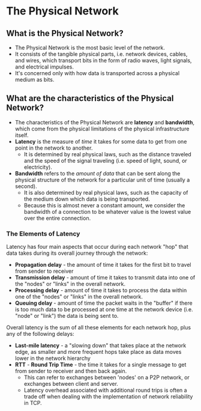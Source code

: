 # The Physical Network

## What is the Physical Network?

- The Physical Network is the most basic level of the network.
- It consists of the tangible physical parts, i.e. network devices, cables, and wires, which transport bits in the form of radio waves, light signals, and electrical impulses.
- It's concerned only with how data is transported across a physical medium as bits.

## What are the characteristics of the Physical Network?

- The characteristics of the Physical Network are **latency** and **bandwidth**, which come from the physical limitations of the physical infrastructure itself.
- **Latency** is the measure of _time_ it takes for some data to get from one point in the network to another.
  - It is determined by real physical laws, such as the distance traveled and the speed of the signal traveling (i.e. speed of light, sound, or electricity).
- **Bandwidth** refers to the _amount of data_ that can be sent along the physical structure of the network for a particular unit of time (usually a second).
  - It is also determined by real physical laws, such as the capacity of the medium down which data is being transported.
  - Because this is almost never a constant amount, we consider the bandwidth of a connection to be whatever value is the lowest value over the entire connection.

### The Elements of Latency

Latency has four main aspects that occur during each network "hop" that data takes during its overall journey through the network:

- **Propagation delay** - the amount of time it takes for the first bit to travel from sender to receiver
- **Transmission delay** - amount of time it takes to transmit data into one of the "nodes" or "links" in the overall network.
- **Processing delay** - amount of time it takes to process the data within one of the "nodes" or "links" in the overall network.
- **Queuing delay** - amount of time the packet waits in the "buffer" if there is too much data to be processed at one time at the network device (i.e. "node" or "link") the data is being sent to.

Overall latency is the sum of all these elements for each network hop, plus any of the following delays:

- **Last-mile latency** - a "slowing down" that takes place at the network edge, as smaller and more frequent hops take place as data moves lower in the network hierarchy
- **RTT** - **Round Trip Time** - the time it takes for a single message to get from sender to receiver and then back again.
  - This can refer to exchanges between 'nodes' on a P2P network, or exchanges between client and server.
  - Latency overhead associated with additional round trips is often a trade off when dealing with the implementation of network reliability in TCP.
